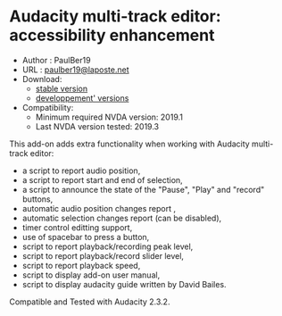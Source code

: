 # Audacity multi-track editor: accessibility enhancement #

* Author : PaulBer19
* URL : paulber19@laposte.net
* Download:
	* [stable version][1]
	* [developpement' versions][2]
* Compatibility:
	* Minimum required NVDA version:  2019.1
	* Last NVDA version tested:  2019.3


This add-on adds extra functionality when working with Audacity multi-track editor:

* a script to report audio position,
* a script to report start and end of selection,
* a script to announce the state of the  "Pause",  "Play" and "record" buttons,
* automatic audio position changes report ,
* automatic selection changes report (can be disabled),
* timer control editting support,
* use of spacebar to press a button,
* script to report playback/recording peak level,
* script to report playback/record slider level,
* script to report playback speed,
* script to display add-on user manual,
* script to display audacity guide written by David Bailes.


Compatible and Tested with Audacity 2.3.2.

[1]: https://github.com/paulber007/AllMyNVDAAddons/raw/master/audacityAccessEnhancement/audacityAccessEnhancement-1.3.nvda-addon
[2]: https://github.com/paulber007/AllMyNVDAAddons/tree/master/audacityAccessEnhancement/dev
